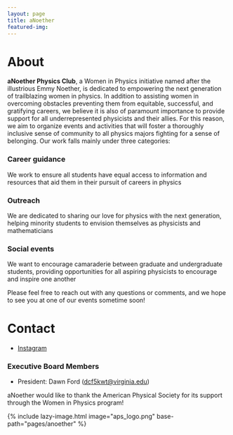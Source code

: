 ```yaml
---
layout: page
title: aNoether
featured-img: 
---
```


# About

**aNoether Physics Club**, a Women in Physics initiative named after the illustrious Emmy Noether, is dedicated to empowering the next generation of trailblazing women in physics. In addition to assisting women in overcoming obstacles preventing them from equitable, successful, and gratifying careers, we believe it is also of paramount importance to provide support for all underrepresented physicists and their allies. For this reason, we aim to organize events and activities that will foster a thoroughly inclusive sense of community to all physics majors fighting for a sense of belonging. Our work falls mainly under three categories:

### Career guidance

We work to ensure all students have equal access to information and resources that aid them in their pursuit of careers in physics

### Outreach

We are dedicated to sharing our love for physics with the next generation, helping minority students to envision themselves as physicists and mathematicians 

### Social events

We want to encourage camaraderie between graduate and undergraduate students, providing opportunities for all aspiring physicists to encourage and inspire one another 

Please feel free to reach out with any questions or comments, and we hope to see you at one of our events sometime soon! 

# Contact

- [Instagram](https://www.instagram.com/physwomenatuva/)

### Executive Board Members

- President: Dawn Ford (dcf5kwt@virginia.edu)

aNoether would like to thank the American Physical Society for its support through the Women in Physics program!



{% include lazy-image.html image="aps_logo.png" base-path="pages/anoether" %}
